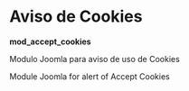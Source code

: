 # Aviso de Cookies

**mod_accept_cookies**

Modulo Joomla para aviso de uso de Cookies

Module Joomla for alert of Accept Cookies
